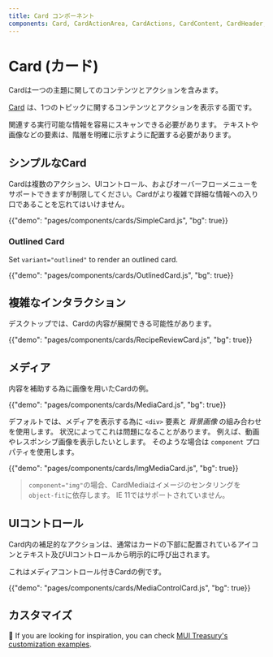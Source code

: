 ```yaml
---
title: Card コンポーネント
components: Card, CardActionArea, CardActions, CardContent, CardHeader, CardMedia, Collapse, Paper
---
```


# Card (カード)

<p class="description">Cardは一つの主題に関してのコンテンツとアクションを含みます。</p>

[Card](https://material.io/design/components/cards.html) は、1つのトピックに関するコンテンツとアクションを表示する面です。

関連する実行可能な情報を容易にスキャンできる必要があります。 テキストや画像などの要素は、階層を明確に示すように配置する必要があります。

## シンプルなCard

Cardは複数のアクション、UIコントロール、およびオーバーフローメニューをサポートできますが制限してください。Cardがより複雑で詳細な情報への入り口であることを忘れてはいけません。

{{"demo": "pages/components/cards/SimpleCard.js", "bg": true}}

### Outlined Card

Set `variant="outlined"` to render an outlined card.

{{"demo": "pages/components/cards/OutlinedCard.js", "bg": true}}

## 複雑なインタラクション

デスクトップでは、Cardの内容が展開できる可能性があります。

{{"demo": "pages/components/cards/RecipeReviewCard.js", "bg": true}}

## メディア

内容を補助する為に画像を用いたCardの例。

{{"demo": "pages/components/cards/MediaCard.js", "bg": true}}

デフォルトでは、メディアを表示する為に `<div>` 要素と *背景画像* の組み合わせを使用します。 状況によってこれは問題になることがあります。 例えば、動画やレスポンシブ画像を表示したいとします。 そのような場合は `component` プロパティを使用します。

{{"demo": "pages/components/cards/ImgMediaCard.js", "bg": true}}

> `component="img"`の場合、CardMediaはイメージのセンタリングを`object-fit`に依存します。 IE 11ではサポートされていません。

## UIコントロール

Card内の補足的なアクションは、通常はカードの下部に配置されているアイコンとテキスト及びUIコントロールから明示的に呼び出されます。

これはメディアコントロール付きCardの例です。

{{"demo": "pages/components/cards/MediaControlCard.js", "bg": true}}

## カスタマイズ

👑 If you are looking for inspiration, you can check [MUI Treasury's customization examples](https://deprecate.mui-treasury.com/components/card).